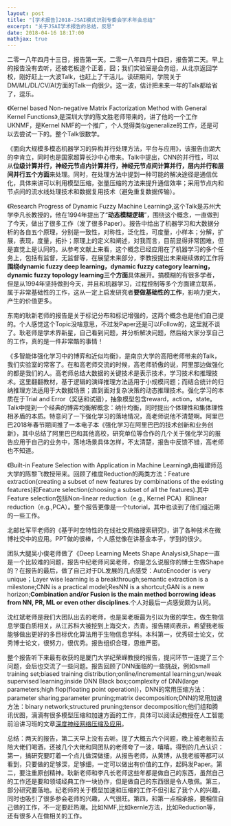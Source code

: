 ```yaml
---
layout: post
title: "[学术报告]2018-JSAI模式识别专委会学术年会总结"
excerpt: "关于JSAI学术报告的总结，反思"
date: 2018-04-16 18:17:00
mathjax: true
---
```


二零一八年四月十三日，报告第一天。二零一八年四月十四日，报告第二天。早上的报告没有去听，还被老板逮个正着，囧；我们实验室是会务组，从北京返回学校，刚好赶上一大波Talk，也赶上了干活儿。读研期间，学院关于DM/ML/DL/CV/AI方面的Talk一向很少。这一波，估计把未来一年的Talk都给省了，逗乐。

《Kernel based Non-negative Matrix Factorization Method with General Kernel Functions》,是深圳大学的陈文胜老师带来的，讲了他的一个工作UKNMF，是Kernel NMF的一个推广，个人觉得类似generalize的工作，还是可以去尝试一下的。整个Talk很数学。

《面向大规模多模态机器学习的异构并行处理方法，平台与应用》，该报告由湖大的李肯立，同时也是国家超算长沙中心带来。Talk中提出，CNN的并行性，可以从**位级计算并行，神经元节点内计算并行，神经元节点间计算并行，层内并行和层间并行五个方面**来处理。同时，在处理方法中提到一种可能的解决途径是通信优化，具体来讲可以利用模型压缩，张量压缩的方法来提升通信效率；采用节点内和节点间的流水线处理技术和数据复用技术（避免重复数据传输）。

《Research Progress of Dynamic Fuzzy Machine Learning》,这个Talk是苏州大学李凡长教授的，他在1994年提出了“**动态模糊逻辑**”，围绕这个概念，一直做到了今天，做出了很多工作（发了很多Paper）。报告中给出了机器学习和大数据分析的各自五个原理，分别是一致性，对称性，泛化性，可度量，小样本；分解，扩展，表现，度量，拓扑；原理上的定义和阐述，对我而言，目前显得非常困难，但是直觉上是认同的。从参考文献上来看，这个概念已经应用在了机器学习的多个任务上，包括有监督，无监督等，在展望未来部分，李教授提出未来继续做的工作将**围绕dynamic fuzzy deep learning，dynamic fuzzy category learning，dynamic fuzzy topology learning三个方面**具体展开。搞模糊的有很多学者，但是从1994年坚持做到今天，并且和机器学习，过程控制等多个方面建立联系，属于非常基础性的工作，这从一定上启发研究者**要做基础性的工作**，影响力更大，产生的价值更多。

东南的耿新老师的报告是关于标记分布和标记增强的，这两个概念也是他们自己提的。个人感觉这个Topic没啥意思，不过发Paper还是可以Follow的，这里就不谈了。耿老师是学术界新星，自己看到问题，并分析解决问题，然后给大家分享自己的工作，真的是一件非常酷的事情！

《多智能体强化学习中的博弈和近似均衡》，是南京大学的高阳老师带来的Talk，我们实验室的常客了。在和高老师交流的时候，高老师骄傲的说，阿里那边做强化的都是我们的人。高老师总结大数据的关键技术是表示技术，学习技术和推理技术。这里翻翻教材，基于逻辑的演绎推理方法适用于小规模问题；而结合统计的归纳推理方法适用于大数据场景；直到面对复杂决策的动态推理技术。强化学习的本质在于Trial and Error（奖惩和试错），抽象模型包含reward，action，state。Talk中提到一个经典的博弈均衡解概念：纳什均衡，同时提出个体理性和集体理性相矛盾的本质。特意问了一下强化学习的落地情况，高老师说他不清楚啊。阿里巴巴2018年春节期间推了一本电子本《强化学习在阿里巴巴的技术创新和业务创新》，其中总结了阿里巴巴和其他高校，研究单位等合作的几个关于强化学习的报告应用于自己的业务中，落地场景具体怎样，不太清楚，报告中反馈不错，高老师也不知道。

《Built-in Feature Selection with Application in Machine Learning》,由福建师范大学的陈黎飞教授带来。回顾了维度Reduction的两类方法：Feature extraction(creating a subset of new features by combinations of the existing features)和Feature selection(choosing a subset of all the features).其中Feature selection包括Non-linear reduction（e.g., Kernel PCA）和linear reduction（e.g.,PCA）。整个报告更像是一个tutorial，其中也谈到了他们组近期的一些工作。

北邮杜军平老师的《基于时空特性的在线社交网络搜索研究》，讲了各种技术在微博社交中的应用。PPT做的很棒，个人感觉像在讲基金本子，学到的很少。

团队大腿吴小俊老师做了《Deep Learning Meets Shape Analysis》,Shape一直是一个比较难的问题，报告中纪老师问吴老师，你是怎么说服你的博士生做Shape的？在报告的最后，做了自己对于DL发展的几点感受：AutoEncoder is very unique；Layer wise learning is a breakthrough;semantic extraction is a milestone;CNN is a practical model;ResNN is a shortcut;GAN is a new horizon;**Combination and/or Fusion is the main method borrowing ideas from NN, PR, ML or even other disciplines**.个人对最后一点感受颇为认同。

沈红斌老师是我们大团队出去的老师，也是吴老板最为引以为傲的学生。做生物信息学蛋白质相关，从江苏科大被挖到上海交大，杰青。报告期间表示，希望我老板能够做出更好的多目标优化算法用于生物信息学科。本科第一，优秀硕士论文，优秀博士论文，很努力，很优秀。报告组织合理，思维严密。

整个报告听下来最有收获的是厦门大学纪荣嵘教授的报告，提问环节一连提了三个问题，会后也交流了一些问题。报告回顾了DNN面临的一些挑战，例如small training set;biased training distribution;online/incremental learning;un/weak supervised learning;inside DNN Black box;complexity of DNN(large parameters;high flop(floating point operation))，DNN的常用压缩方法：parameter sharing;parameter pruning;matrix decomposition;DNN的常用加速方法：binary network;structured pruning;tensor decomposition;他们组和腾讯优图，滴滴有很多模型压缩和加速方面的工作，具体可以阅读纪教授在人工智能前沿讲习班的文章[深度神经网络压缩及应用](http://mp.weixin.qq.com/s?__biz=MzIzNjc0MTMwMA==&mid=2247483920&idx=1&sn=9963a13afe1214f0b2bf4f520fa27d32&chksm=e8d275cbdfa5fcdd5f49fb186b0cabae7f5733249bc0436a069ad87635cc0445a6169b25dc17&mpshare=1&scene=23&srcid=04138IcRmwd6crwinNQKvU8l#rd)。

总结：两天的报告，第二天早上没有去听。提了大概五六个问题，晚上被老板拉去陪大佬们喝酒，还被几个大佬和同团队的老师夸了一波，嘻嘻。得到的几点认识：第一，搞研究要盯着一个点儿做深做细，从报告老师，从黄博，从我老板等都可以看到，只要做的足够深，足够细，一定可以做出有价值的工作，起码发Paper。第二，要注重原创精神。耿新老师和李凡长老师这些年都是做自己的东西，虽然自己的工作还是要和领域经典工作一块协作，但是做自己的东西很是令人敬佩。第三，部分研究要落地。纪老师的关于模型加速和压缩的工作不但引起了我个人的兴趣，同时也吸引了很多参会老师的兴趣，人气很旺。第四，和第一点相承接，要相信自己做的工作，不一定要赶热潮。比如NMF,比如kernle方法，比如Reduction等，还有很多人在做相关的工作。





















